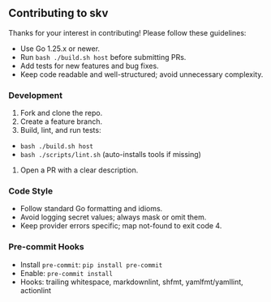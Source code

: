 ## Contributing to skv

Thanks for your interest in contributing! Please follow these guidelines:

- Use Go 1.25.x or newer.
- Run `bash ./build.sh host` before submitting PRs.
- Add tests for new features and bug fixes.
- Keep code readable and well-structured; avoid unnecessary complexity.

### Development

1. Fork and clone the repo.
1. Create a feature branch.
1. Build, lint, and run tests:

- `bash ./build.sh host`
- `bash ./scripts/lint.sh` (auto-installs tools if missing)

1. Open a PR with a clear description.

### Code Style

- Follow standard Go formatting and idioms.
- Avoid logging secret values; always mask or omit them.
- Keep provider errors specific; map not-found to exit code 4.

### Pre-commit Hooks

- Install `pre-commit`: `pip install pre-commit`
- Enable: `pre-commit install`
- Hooks: trailing whitespace, markdownlint, shfmt, yamlfmt/yamllint, actionlint
